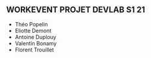 ## WORKEVENT PROJET DEVLAB S1 21 

- Théo Popelin
- Eliotte Demont
- Antoine Duplouy
- Valentin Bonamy
- Florent Trouillet
